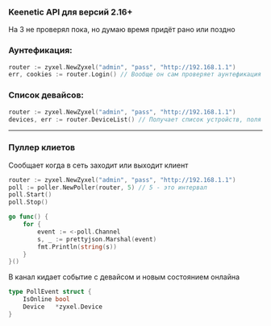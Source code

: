 ### Keenetic API для версий 2.16+
На 3 не проверял пока, но думаю время придёт рано или поздно

### Аунтефикация:
```go
router := zyxel.NewZyxel("admin", "pass", "http://192.168.1.1")
err, cookies := router.Login() // Вообще он сам проверяет аунтефикация при любом запросе и когда надо перезаходит
```

### Список девайсов:
```go
router := zyxel.NewZyxel("admin", "pass", "http://192.168.1.1")
devices, err := router.DeviceList() // Получает список устройств, поля смотреть в автокомплите
```

---

### Пуллер клиетов
Сообщает когда в сеть заходит или выходит клиент

```go
router := zyxel.NewZyxel("admin", "pass", "http://192.168.1.1")
poll := poller.NewPoller(router, 5) // 5 - это интервал
poll.Start()
poll.Stop()

go func() {
	for {
		event := <-poll.Channel
		s, _ := prettyjson.Marshal(event)
		fmt.Println(string(s))
	}
}()
```

В канал кидает событие с девайсом и новым состоянием онлайна

```go
type PollEvent struct {
	IsOnline bool
	Device   *zyxel.Device
}
```
